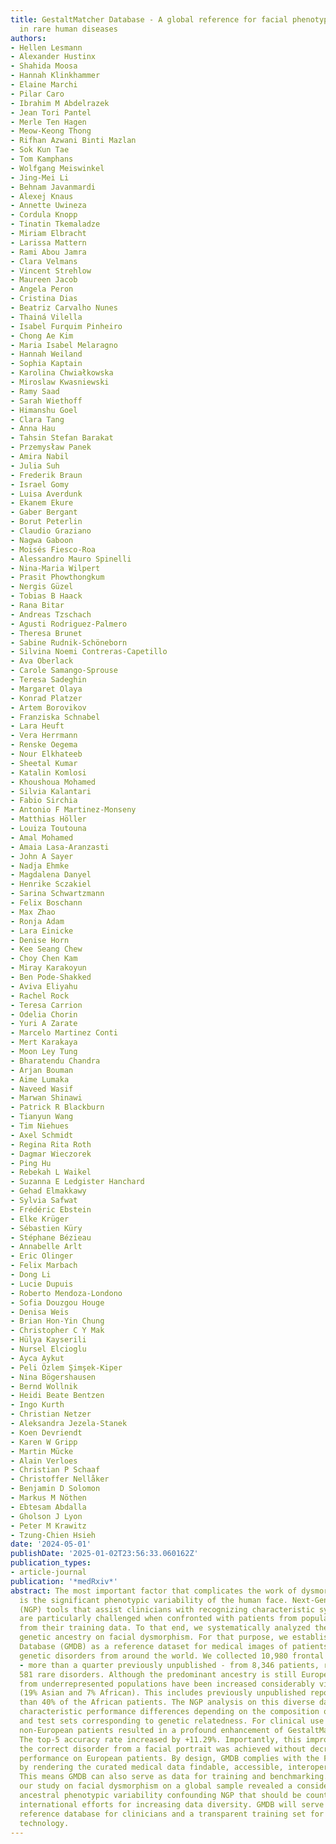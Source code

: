 ```yaml
---
title: GestaltMatcher Database - A global reference for facial phenotypic variability
  in rare human diseases
authors:
- Hellen Lesmann
- Alexander Hustinx
- Shahida Moosa
- Hannah Klinkhammer
- Elaine Marchi
- Pilar Caro
- Ibrahim M Abdelrazek
- Jean Tori Pantel
- Merle Ten Hagen
- Meow-Keong Thong
- Rifhan Azwani Binti Mazlan
- Sok Kun Tae
- Tom Kamphans
- Wolfgang Meiswinkel
- Jing-Mei Li
- Behnam Javanmardi
- Alexej Knaus
- Annette Uwineza
- Cordula Knopp
- Tinatin Tkemaladze
- Miriam Elbracht
- Larissa Mattern
- Rami Abou Jamra
- Clara Velmans
- Vincent Strehlow
- Maureen Jacob
- Angela Peron
- Cristina Dias
- Beatriz Carvalho Nunes
- Thainá Vilella
- Isabel Furquim Pinheiro
- Chong Ae Kim
- Maria Isabel Melaragno
- Hannah Weiland
- Sophia Kaptain
- Karolina Chwiałkowska
- Miroslaw Kwasniewski
- Ramy Saad
- Sarah Wiethoff
- Himanshu Goel
- Clara Tang
- Anna Hau
- Tahsin Stefan Barakat
- Przemysław Panek
- Amira Nabil
- Julia Suh
- Frederik Braun
- Israel Gomy
- Luisa Averdunk
- Ekanem Ekure
- Gaber Bergant
- Borut Peterlin
- Claudio Graziano
- Nagwa Gaboon
- Moisés Fiesco-Roa
- Alessandro Mauro Spinelli
- Nina-Maria Wilpert
- Prasit Phowthongkum
- Nergis Güzel
- Tobias B Haack
- Rana Bitar
- Andreas Tzschach
- Agusti Rodriguez-Palmero
- Theresa Brunet
- Sabine Rudnik-Schöneborn
- Silvina Noemi Contreras-Capetillo
- Ava Oberlack
- Carole Samango-Sprouse
- Teresa Sadeghin
- Margaret Olaya
- Konrad Platzer
- Artem Borovikov
- Franziska Schnabel
- Lara Heuft
- Vera Herrmann
- Renske Oegema
- Nour Elkhateeb
- Sheetal Kumar
- Katalin Komlosi
- Khoushoua Mohamed
- Silvia Kalantari
- Fabio Sirchia
- Antonio F Martinez-Monseny
- Matthias Höller
- Louiza Toutouna
- Amal Mohamed
- Amaia Lasa-Aranzasti
- John A Sayer
- Nadja Ehmke
- Magdalena Danyel
- Henrike Sczakiel
- Sarina Schwartzmann
- Felix Boschann
- Max Zhao
- Ronja Adam
- Lara Einicke
- Denise Horn
- Kee Seang Chew
- Choy Chen Kam
- Miray Karakoyun
- Ben Pode-Shakked
- Aviva Eliyahu
- Rachel Rock
- Teresa Carrion
- Odelia Chorin
- Yuri A Zarate
- Marcelo Martinez Conti
- Mert Karakaya
- Moon Ley Tung
- Bharatendu Chandra
- Arjan Bouman
- Aime Lumaka
- Naveed Wasif
- Marwan Shinawi
- Patrick R Blackburn
- Tianyun Wang
- Tim Niehues
- Axel Schmidt
- Regina Rita Roth
- Dagmar Wieczorek
- Ping Hu
- Rebekah L Waikel
- Suzanna E Ledgister Hanchard
- Gehad Elmakkawy
- Sylvia Safwat
- Frédéric Ebstein
- Elke Krüger
- Sébastien Küry
- Stéphane Bézieau
- Annabelle Arlt
- Eric Olinger
- Felix Marbach
- Dong Li
- Lucie Dupuis
- Roberto Mendoza-Londono
- Sofia Douzgou Houge
- Denisa Weis
- Brian Hon-Yin Chung
- Christopher C Y Mak
- Hülya Kayserili
- Nursel Elcioglu
- Ayca Aykut
- Peli Özlem Şimşek-Kiper
- Nina Bögershausen
- Bernd Wollnik
- Heidi Beate Bentzen
- Ingo Kurth
- Christian Netzer
- Aleksandra Jezela-Stanek
- Koen Devriendt
- Karen W Gripp
- Martin Mücke
- Alain Verloes
- Christian P Schaaf
- Christoffer Nellåker
- Benjamin D Solomon
- Markus M Nöthen
- Ebtesam Abdalla
- Gholson J Lyon
- Peter M Krawitz
- Tzung-Chien Hsieh
date: '2024-05-01'
publishDate: '2025-01-02T23:56:33.060162Z'
publication_types:
- article-journal
publication: '*medRxiv*'
abstract: The most important factor that complicates the work of dysmorphologists
  is the significant phenotypic variability of the human face. Next-Generation Phenotyping
  (NGP) tools that assist clinicians with recognizing characteristic syndromic patterns
  are particularly challenged when confronted with patients from populations different
  from their training data. To that end, we systematically analyzed the impact of
  genetic ancestry on facial dysmorphism. For that purpose, we established the GestaltMatcher
  Database (GMDB) as a reference dataset for medical images of patients with rare
  genetic disorders from around the world. We collected 10,980 frontal facial images
  - more than a quarter previously unpublished - from 8,346 patients, representing
  581 rare disorders. Although the predominant ancestry is still European (67%), data
  from underrepresented populations have been increased considerably via global collaborations
  (19% Asian and 7% African). This includes previously unpublished reports for more
  than 40% of the African patients. The NGP analysis on this diverse dataset revealed
  characteristic performance differences depending on the composition of training
  and test sets corresponding to genetic relatedness. For clinical use of NGP, incorporating
  non-European patients resulted in a profound enhancement of GestaltMatcher performance.
  The top-5 accuracy rate increased by +11.29%. Importantly, this improvement in delineating
  the correct disorder from a facial portrait was achieved without decreasing the
  performance on European patients. By design, GMDB complies with the FAIR principles
  by rendering the curated medical data findable, accessible, interoperable, and reusable.
  This means GMDB can also serve as data for training and benchmarking. In summary,
  our study on facial dysmorphism on a global sample revealed a considerable cross
  ancestral phenotypic variability confounding NGP that should be counteracted by
  international efforts for increasing data diversity. GMDB will serve as a vital
  reference database for clinicians and a transparent training set for advancing NGP
  technology.
---
```

